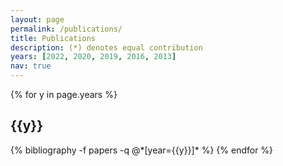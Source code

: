 ```yaml
---
layout: page
permalink: /publications/
title: Publications
description: (*) denotes equal contribution
years: [2022, 2020, 2019, 2016, 2013]
nav: true
---
```


<div class="publications">

{% for y in page.years %}
  <h2 class="year">{{y}}</h2>
  {% bibliography -f papers -q @*[year={{y}}]* %}
{% endfor %}

</div>
